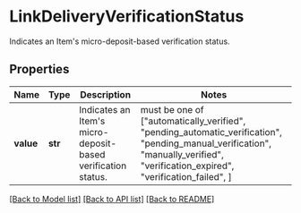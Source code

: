 # LinkDeliveryVerificationStatus

Indicates an Item's micro-deposit-based verification status.

## Properties
Name | Type | Description | Notes
------------ | ------------- | ------------- | -------------
**value** | **str** | Indicates an Item&#39;s micro-deposit-based verification status. |  must be one of ["automatically_verified", "pending_automatic_verification", "pending_manual_verification", "manually_verified", "verification_expired", "verification_failed", ]

[[Back to Model list]](../README.md#documentation-for-models) [[Back to API list]](../README.md#documentation-for-api-endpoints) [[Back to README]](../README.md)



